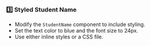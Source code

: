 ### **3️⃣ Styled Student Name**  
- Modify the `StudentName` component to include styling.  
- Set the text color to blue and the font size to 24px.  
- Use either inline styles or a CSS file.
